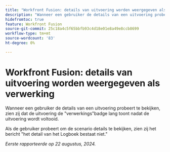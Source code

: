 ```yaml
---
title: "Workfront Fusion: details van uitvoering worden weergegeven als verwerking"
description: "Wanneer een gebruiker de details van een uitvoering probeert te bekijken, zien zij dat de uitvoering de verwerkingsbadge lang na de uitvoering toont."
hidefromtoc: true
feature: Workfront Fusion
source-git-commit: 25c18a4c5f65bbfb93c4d18e01e8a49e8ccb8699
workflow-type: tm+mt
source-wordcount: '83'
ht-degree: 0%

---
```



# Workfront Fusion: details van uitvoering worden weergegeven als verwerking

Wanneer een gebruiker de details van een uitvoering probeert te bekijken, zien zij dat de uitvoering de &quot;verwerkings&quot;badge lang toont nadat de uitvoering wordt voltooid.

Als de gebruiker probeert om de scenario details te bekijken, zien zij het bericht &quot;het detail van het Logboek bestaat niet.&quot;

_Eerste rapporteerde op 22 augustus, 2024._
